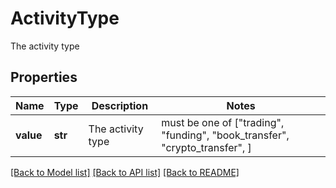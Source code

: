 # ActivityType

The activity type 

## Properties
Name | Type | Description | Notes
------------ | ------------- | ------------- | -------------
**value** | **str** | The activity type  |  must be one of ["trading", "funding", "book_transfer", "crypto_transfer", ]

[[Back to Model list]](../README.md#documentation-for-models) [[Back to API list]](../README.md#documentation-for-api-endpoints) [[Back to README]](../README.md)


